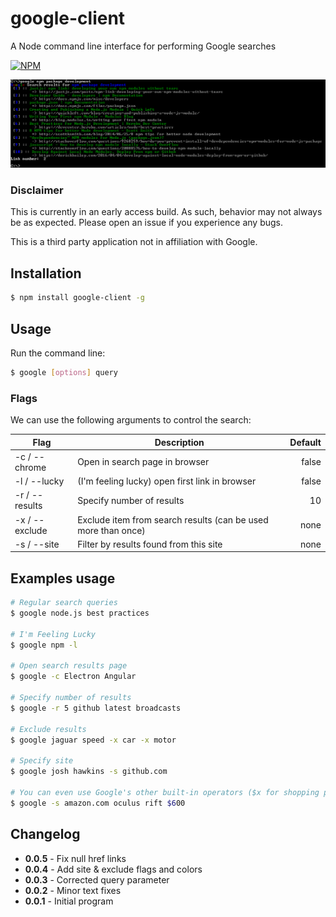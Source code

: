 # google-client

A Node command line interface for performing Google searches

[![NPM](https://nodei.co/npm/google-client.png)](https://nodei.co/npm/google-client/)

![Screenshot](https://github.com/hawkins/google-client/blob/master/img/screenshot.png)

### Disclaimer

This is currently in an early access build.
As such, behavior may not always be as expected.
Please open an issue if you experience any bugs.

This is a third party application not in affiliation with Google.

## Installation

```bash
$ npm install google-client -g
```

## Usage

Run the command line:

```bash
$ google [options] query
```

### Flags

We can use the following arguments to control the search:

| Flag           | Description                                    | Default |
|----------------|------------------------------------------------|------:|
|  -c / --chrome | Open in search page in browser                 | false |
|  -l / --lucky  | (I'm feeling lucky) open first link in browser | false |
|  -r / --results <RESULTS> | Specify number of results | 10 |
| -x / --exclude <ITEM> | Exclude item from search results (can be used more than once) | none |
| -s / --site <SITE> | Filter by results found from this site | none |

## Examples usage

```bash
# Regular search queries
$ google node.js best practices

# I'm Feeling Lucky
$ google npm -l

# Open search results page
$ google -c Electron Angular

# Specify number of results
$ google -r 5 github latest broadcasts

# Exclude results
$ google jaguar speed -x car -x motor

# Specify site
$ google josh hawkins -s github.com

# You can even use Google's other built-in operators ($x for shopping prices)
$ google -s amazon.com oculus rift $600
```

## Changelog

 - **0.0.5** - Fix null href links
 - **0.0.4** - Add site & exclude flags and colors
 - **0.0.3** - Corrected query parameter
 - **0.0.2** - Minor text fixes
 - **0.0.1** - Initial program
